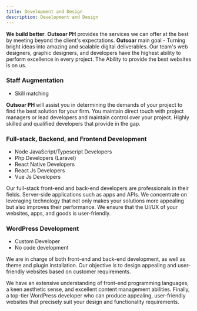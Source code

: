 ```yaml
---
title: Development and Design
description: Development and Design
---
```



<segment>
    <strong class="underline text-md">We build better</strong>. 
    <strong>Outsoar PH</strong> provides the services we can offer at the best by meeting beyond the client's expectations. <strong>Outsoar</strong> main goal - Turning bright ideas into amazing and scalable digital deliverables. Our team's web designers, graphic designers, and developers have the highest ability to perform excellence in every project. The Ability to provide the best websites is on us.
</segment>

### Staff Augmentation

<segment>
    <ul>
        <li class="uppercase">Skill matching</li>
    </ul>
</segment>

<segment>
    <strong>Outsoar PH </strong> will assist you in determining the demands of your project to find the best 
    solution for your firm. You maintain direct touch with project managers or lead 
    developers and maintain control over your project. Highly skilled and qualified 
    developers that provide in the gap.
</segment>


### Full-stack, Backend, and Frontend Development


<segment>
    <ul class="uppercase">
        <li>Node JavaScript/Typescript Developers</li>
        <li>Php Developers (Laravel)</li>
        <li>React Native Developers</li>
        <li>React Js Developers</li>
        <li>Vue Js Developers</li>
    </ul>
</segment>

Our full-stack front-end and back-end developers are professionals in their fields.
Server-side applications such as apps and APIs.
We concentrate on leveraging technology that not only makes your solutions more 
appealing but also improves their performance. We ensure that the UI/UX of your 
websites, apps, and goods is user-friendly.




### WordPress Development

<segment>
    <ul class="uppercase">
        <li>Custom Developer</li>
        <li>No code development</li>
    </ul>
</segment>

We are in charge of both front-end and back-end development, as well as theme
and plugin installation. Our objective is to design appealing and user-friendly websites
based on customer requirements.

We have an extensive understanding of front-end programming languages, a keen 
aesthetic sense, and excellent content management abilities. Finally, a top-tier 
WordPress developer who can produce appealing, user-friendly websites that precisely 
suit your design and functionality requirements.